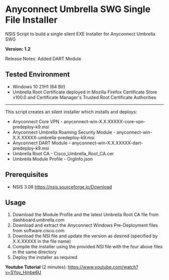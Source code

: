 #  Anyconnect Umbrella SWG Single File Installer 
NSIS Script to build a single silent EXE Installer for Anyconnect Umbrella SWG

**Version: 1.2**

Release Notes: Added DART Module

## Tested Environment
- Windows 10 21H1 (64 Bit)
- Umbrella Root Certificate deployed in Mozilla Firefox Certificate Store v100.0 and Certificate Manager's Trusted Root Certificate Authorities

***

This script creates an silent installer which installs and deploys:
- Anyconnect Core VPN - anyconnect-win-X.X.XXXXX-core-vpn-predeploy-k9.msi
- Anyconnect Umbrella Roaming Security Module - anyconnect-win-X.X.XXXXX-umbrella-predeploy-k9.msi
- Anyconnect DART Module - anyconnect-win-X.X.XXXXX-dart-predeploy-k9.msi
- Umbrella Root CA - Cisco_Umbrella_Root_CA.cer
- Umbrella Module Profile - OrgInfo.json

## Prerequisites
- NSIS 3.08 https://nsis.sourceforge.io/Download

## Usage
1. Download the Module Profile and the latest Umbrella Root CA file from dashboard.umbrella.com
2. Download and extract the Anyconnect Windows Pre-Deployment files from software.cisco.com
3. Download the NSI file and update the version as desired (specified by X.X.XXXXX in the file name)
4. Compile the installer using the provided NSI file with the four above files in the same directory
5. Deploy the installer as required

**Youtube Tutorial** (2 minutes): https://www.youtube.com/watch?v=SYov_Hmbe6U
